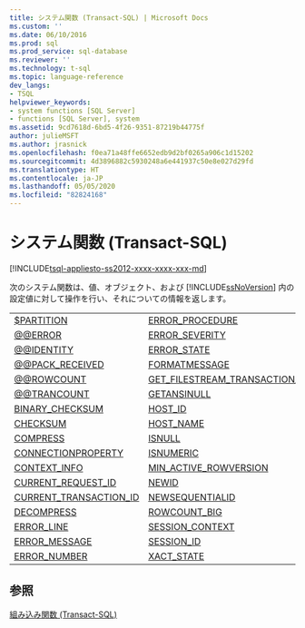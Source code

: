 ```yaml
---
title: システム関数 (Transact-SQL) | Microsoft Docs
ms.custom: ''
ms.date: 06/10/2016
ms.prod: sql
ms.prod_service: sql-database
ms.reviewer: ''
ms.technology: t-sql
ms.topic: language-reference
dev_langs:
- TSQL
helpviewer_keywords:
- system functions [SQL Server]
- functions [SQL Server], system
ms.assetid: 9cd7618d-6bd5-4f26-9351-87219b44775f
author: julieMSFT
ms.author: jrasnick
ms.openlocfilehash: f0ea71a48ffe6652edb9d2bf0265a906c1d15202
ms.sourcegitcommit: 4d3896882c5930248a6e441937c50e8e027d29fd
ms.translationtype: HT
ms.contentlocale: ja-JP
ms.lasthandoff: 05/05/2020
ms.locfileid: "82824168"
---
```

# <a name="system-functions-transact-sql"></a>システム関数 (Transact-SQL)
[!INCLUDE[tsql-appliesto-ss2012-xxxx-xxxx-xxx-md](../../includes/tsql-appliesto-ss2012-xxxx-xxxx-xxx-md.md)]

  次のシステム関数は、値、オブジェクト、および [!INCLUDE[ssNoVersion](../../includes/ssnoversion-md.md)] 内の設定値に対して操作を行い、それについての情報を返します。  
  
|||  
|-|-|  
|[$PARTITION](../../t-sql/functions/partition-transact-sql.md)|[ERROR_PROCEDURE](../../t-sql/functions/error-procedure-transact-sql.md)|  
|[@@ERROR](../../t-sql/functions/error-transact-sql.md)|[ERROR_SEVERITY](../../t-sql/functions/error-severity-transact-sql.md)|  
|[@@IDENTITY](../../t-sql/functions/identity-transact-sql.md)|[ERROR_STATE](../../t-sql/functions/error-state-transact-sql.md)|  
|[@@PACK_RECEIVED](../../t-sql/functions/pack-received-transact-sql.md)|[FORMATMESSAGE](../../t-sql/functions/formatmessage-transact-sql.md)|  
|[@@ROWCOUNT](../../t-sql/functions/rowcount-transact-sql.md)|[GET_FILESTREAM_TRANSACTION_CONTEXT](../../t-sql/functions/get-filestream-transaction-context-transact-sql.md)|  
|[@@TRANCOUNT](../../t-sql/functions/trancount-transact-sql.md)|[GETANSINULL](../../t-sql/functions/getansinull-transact-sql.md)|  
|[BINARY_CHECKSUM](../../t-sql/functions/binary-checksum-transact-sql.md)|[HOST_ID](../../t-sql/functions/host-id-transact-sql.md)|  
|[CHECKSUM](../../t-sql/functions/checksum-transact-sql.md)|[HOST_NAME](../../t-sql/functions/host-name-transact-sql.md)|  
|[COMPRESS](../../t-sql/functions/compress-transact-sql.md)|[ISNULL](../../t-sql/functions/isnull-transact-sql.md)|  
|[CONNECTIONPROPERTY](../../t-sql/functions/connectionproperty-transact-sql.md)|[ISNUMERIC](../../t-sql/functions/isnumeric-transact-sql.md)|  
|[CONTEXT_INFO](../../t-sql/functions/context-info-transact-sql.md)|[MIN_ACTIVE_ROWVERSION](../../t-sql/functions/min-active-rowversion-transact-sql.md)|  
|[CURRENT_REQUEST_ID](../../t-sql/functions/current-request-id-transact-sql.md)|[NEWID](../../t-sql/functions/newid-transact-sql.md)|  
|[CURRENT_TRANSACTION_ID](../../t-sql/functions/current-transaction-id-transact-sql.md)|[NEWSEQUENTIALID](../../t-sql/functions/newsequentialid-transact-sql.md)|  
|[DECOMPRESS](../../t-sql/functions/decompress-transact-sql.md)|[ROWCOUNT_BIG](../../t-sql/functions/rowcount-big-transact-sql.md)|  
|[ERROR_LINE](../../t-sql/functions/error-line-transact-sql.md)|[SESSION_CONTEXT](../../t-sql/functions/session-context-transact-sql.md)|  
|[ERROR_MESSAGE](../../t-sql/functions/error-message-transact-sql.md)|[SESSION_ID](../../t-sql/functions/session-id-transact-sql.md)|  
|[ERROR_NUMBER](../../t-sql/functions/error-number-transact-sql.md)|[XACT_STATE](../../t-sql/functions/xact-state-transact-sql.md)|  
  
## <a name="see-also"></a>参照  
 [組み込み関数 &#40;Transact-SQL&#41;](~/t-sql/functions/functions.md)  
  
  

